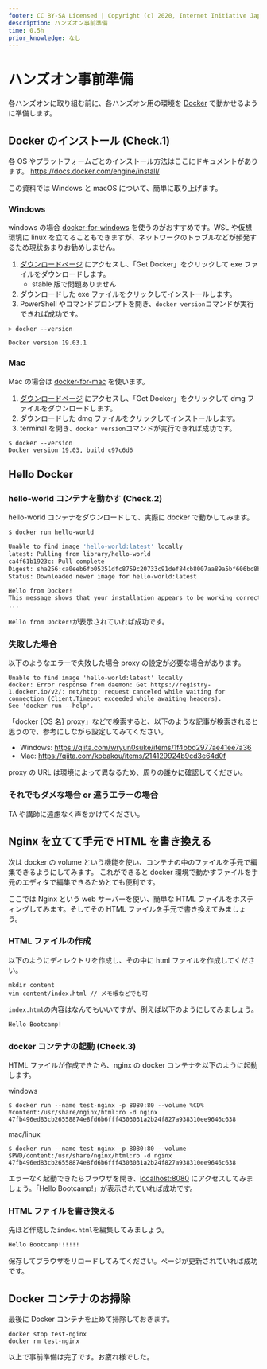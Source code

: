 ```yaml
---
footer: CC BY-SA Licensed | Copyright (c) 2020, Internet Initiative Japan Inc.
description: ハンズオン事前準備
time: 0.5h
prior_knowledge: なし
---
```


<header-table/>

# ハンズオン事前準備

各ハンズオンに取り組む前に、各ハンズオン用の環境を [Docker](https://www.docker.com/) で動かせるように準備します。

## Docker のインストール (Check.1)

各 OS やプラットフォームごとのインストール方法はここにドキュメントがあります。
https://docs.docker.com/engine/install/

この資料では Windows と macOS について、簡単に取り上げます。

### Windows

windows の場合 [docker-for-windows](https://docs.docker.com/docker-for-windows/) を使うのがおすすめです。WSL や仮想環境に linux を立てることもできますが、ネットワークのトラブルなどが頻発するため現状あまりお勧めしません。

1. [ダウンロードページ](https://hub.docker.com/editions/community/docker-ce-desktop-windows/) にアクセスし、「Get Docker」をクリックして exe ファイルをダウンロードします。
   - stable 版で問題ありません
2. ダウンロードした exe ファイルをクリックしてインストールします。
3. PowerShell やコマンドプロンプトを開き、`docker version`コマンドが実行できれば成功です。

```
> docker --version

Docker version 19.03.1
```

### Mac

Mac の場合は [docker-for-mac](https://docs.docker.com/docker-for-mac/) を使います。

1. [ダウンロードページ](https://hub.docker.com/editions/community/docker-ce-desktop-mac/) にアクセスし、「Get Docker」をクリックして dmg ファイルをダウンロードします。
2. ダウンロードした dmg ファイルをクリックしてインストールします。
3. terminal を開き、`docker version`コマンドが実行できれば成功です。

```
$ docker --version
Docker version 19.03, build c97c6d6
```

## Hello Docker

### hello-world コンテナを動かす (Check.2)

hello-world コンテナをダウンロードして、実際に docker で動かしてみます。

```bash
$ docker run hello-world

Unable to find image 'hello-world:latest' locally
latest: Pulling from library/hello-world
ca4f61b1923c: Pull complete
Digest: sha256:ca0eeb6fb05351dfc8759c20733c91def84cb8007aa89a5bf606bc8b315b9fc7
Status: Downloaded newer image for hello-world:latest

Hello from Docker!
This message shows that your installation appears to be working correctly.
...
```

`Hello from Docker!`が表示されていれば成功です。

### 失敗した場合

以下のようなエラーで失敗した場合 proxy の設定が必要な場合があります。

```
Unable to find image 'hello-world:latest' locally
docker: Error response from daemon: Get https://registry-1.docker.io/v2/: net/http: request canceled while waiting for connection (Client.Timeout exceeded while awaiting headers).
See 'docker run --help'.
```

「docker {OS 名} proxy」などで検索すると、以下のような記事が検索されると思うので、参考にしながら設定してみてください。

- Windows: https://qiita.com/wryun0suke/items/1f4bbd2977ae41ee7a36
- Mac: https://qiita.com/kobakou/items/214129924b9cd3e64d0f

proxy の URL は環境によって異なるため、周りの誰かに確認してください。

### それでもダメな場合 or 違うエラーの場合

TA や講師に遠慮なく声をかけてください。

## Nginx を立てて手元で HTML を書き換える

次は docker の volume という機能を使い、コンテナの中のファイルを手元で編集できるようにしてみます。
これができると docker 環境で動かすファイルを手元のエディタで編集できるためとても便利です。

ここでは Nginx という web サーバーを使い、簡単な HTML ファイルをホスティングしてみます。そしてその HTML ファイルを手元で書き換えてみましょう。

### HTML ファイルの作成

以下のようにディレクトリを作成し、その中に html ファイルを作成してください。

```
mkdir content
vim content/index.html // メモ帳などでも可
```

`index.html`の内容はなんでもいいですが、例えば以下のようにしてみましょう。

```html
Hello Bootcamp!
```

### docker コンテナの起動 (Check.3)

HTML ファイルが作成できたら、nginx の docker コンテナを以下のように起動します。

windows

```
$ docker run --name test-nginx -p 8080:80 --volume %CD%¥content:/usr/share/nginx/html:ro -d nginx
47fb496ed83cb26558874e8fd6b6fff4303031a2b24f827a938310ee9646c638
```

mac/linux

```
$ docker run --name test-nginx -p 8080:80 --volume $PWD/content:/usr/share/nginx/html:ro -d nginx
47fb496ed83cb26558874e8fd6b6fff4303031a2b24f827a938310ee9646c638
```

エラーなく起動できたらブラウザを開き、[localhost:8080](http://localhost:8080) にアクセスしてみましょう。「Hello Bootcamp!」が表示されていれば成功です。

### HTML ファイルを書き換える

先ほど作成した`index.html`を編集してみましょう。

```html
Hello Bootcamp!!!!!!
```

保存してブラウザをリロードしてみてください。ページが更新されていれば成功です。

## Docker コンテナのお掃除

最後に Docker コンテナを止めて掃除しておきます。

```
docker stop test-nginx
docker rm test-nginx
```

以上で事前準備は完了です。お疲れ様でした。
